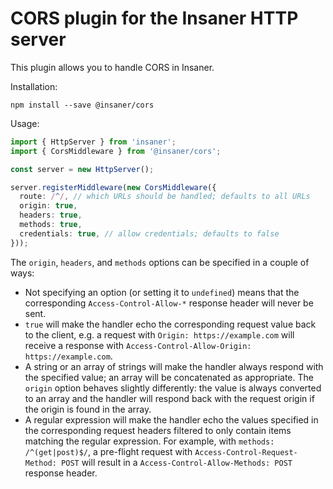 # CORS plugin for the Insaner HTTP server

This plugin allows you to handle CORS in Insaner.

Installation:

```shell
npm install --save @insaner/cors
```

Usage:

```typescript
import { HttpServer } from 'insaner';
import { CorsMiddleware } from '@insaner/cors';

const server = new HttpServer();

server.registerMiddleware(new CorsMiddleware({
  route: /^/, // which URLs should be handled; defaults to all URLs
  origin: true,
  headers: true,
  methods: true,
  credentials: true, // allow credentials; defaults to false
}));
```

The `origin`, `headers`, and `methods` options can be specified in a couple of
ways:
 - Not specifying an option (or setting it to `undefined`) means that the
   corresponding `Access-Control-Allow-*` response header will never be sent.
 - `true` will make the handler echo the corresponding request value back to the
   client, e.g. a request with `Origin: https://example.com` will receive a
   response with `Access-Control-Allow-Origin: https://example.com`.
 - A string or an array of strings will make the handler always respond with the
   specified value; an array will be concatenated as appropriate. The `origin`
   option behaves slightly differently: the value is always converted to an array
   and the handler will respond back with the request origin if the origin is
   found in the array.
 - A regular expression will make the handler echo the values specified in the
   corresponding request headers filtered to only contain items matching the
   regular expression. For example, with `methods: /^(get|post)$/`, a pre-flight
   request with `Access-Control-Request-Method: POST` will result in a
   `Access-Control-Allow-Methods: POST` response header.
